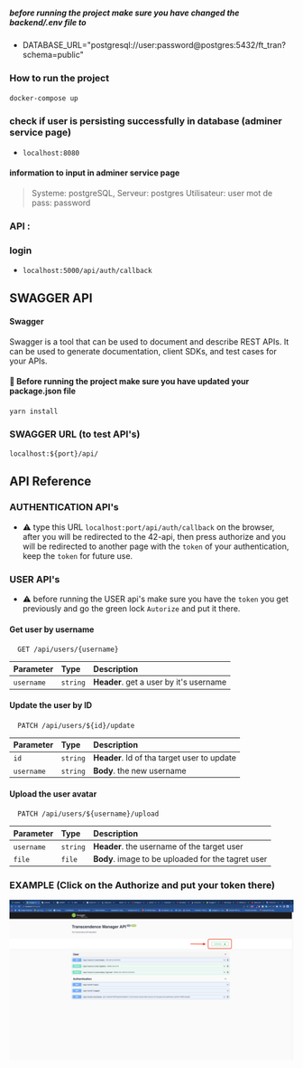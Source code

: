 
##### before running the project make sure you have changed the backend/.env file to
- DATABASE_URL="postgresql://user:password@postgres:5432/ft_tran?schema=public"

### How to run the project 
`docker-compose up`

### check if user is persisting successfully in database (adminer service page)
- `localhost:8080`
####  information to input in adminer service page 
>  Systeme:     postgreSQL,
>  Serveur:     postgres
>  Utilisateur: user
>  mot de pass: password

### API :
### login
- `localhost:5000/api/auth/callback`

## SWAGGER API

#### Swagger
Swagger is a tool that can be used to document and describe REST APIs. It can be used to generate documentation, client SDKs, and test cases for your APIs.

#### :stop_sign: Before running the project make sure you have updated your package.json file 
    yarn install

### SWAGGER URL (to test API's)
    localhost:${port}/api/

## API Reference

### AUTHENTICATION API's
* :warning: type this URL `localhost:port/api/auth/callback` on the browser, after you will be redirected to the 42-api, then press authorize and you will be redirected to another page with the ``token`` of your authentication, keep the ``token`` for future use.

### USER API's

* :warning: before running the USER api's make sure you have the `token` you get previously and go the green lock `Autorize` and put it there.

#### Get user by username

```http
  GET /api/users/{username}
```

| Parameter | Type     | Description                |
| :-------- | :------- | :------------------------- |
| `username` | `string` | **Header**. get a user by it's username |

#### Update the user by ID

```http
  PATCH /api/users/${id}/update
```

| Parameter | Type     | Description                       |
| :-------- | :------- | :-------------------------------- |
| `id`      | `string` | **Header**. Id of tha target user to update |
| `username`      | `string` | **Body**. the new username |


#### Upload the user avatar
```http
  PATCH /api/users/${username}/upload
```

| Parameter | Type     | Description                       |
| :-------- | :------- | :-------------------------------- |
| `username`      | `string` | **Header**. the username of the target user|
| `file`      | `file` | **Body**. image to be uploaded for the tagret user |

### EXAMPLE (Click on the Authorize and put your token there)
<p><img align="center" src="https://raw.githubusercontent.com/Maiichi/ft_transcendence/swagger-api-docs/images/Swager_example.png" alt="swagger" /></p>
